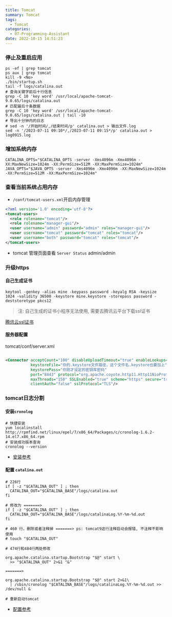 ```yaml
---
title: Tomcat
summary: Tomcat
tags:
  - Tomcat
categories:
  - 07-Programming-Assistant
date: 2022-10-15 14:51:23
---
```


### 停止及重启应用

```shell
ps -ef | grep tomcat
ps aux | grep tomcat
kill -9 <No>
./bin/startup.sh
tail -f logs/catalina.out
# 查询关键字前后十行信息
grep -C 10 'key word' /usr/local/apache-tomcat-9.0.65/logs/catalina.out
# 匹配最后十条数据
grep -C 10 'key word' /usr/local/apache-tomcat-9.0.65/logs/catalina.out | tail -10
# 导出十分钟内的日志
# sed -n '/开始时间/,/结束时间/p' catalina.out > 输出文件.log
sed -n '/2023-07-11 09:10*/,/2023-07-11 09:15*/p' catalina.out > log0915.log
```

### 增加系统内存

```shell
CATALINA_OPTS="$CATALINA_OPTS -server -Xms4096m -Xmx4096m -XX:MaxNewSize=1024m -XX:PermSize=512M -XX:MaxPermSize=1024m"
JAVA_OPTS="$JAVA_OPTS -server -Xms4096m -Xmx4096m -XX:MaxNewSize=1024m -XX:PermSize=512M -XX:MaxPermSize=1024m"
```

### 查看当前系统占用内存

+ `/conf/tomcat-users.xml`开启内存管理

```xml
<?xml version='1.0' encoding='utf-8'?>  
<tomcat-users>  
  <role rolename="tomcat"/>  
  <role rolename="manager-gui"/>  
  <user username="admin" password="admin" roles="manager-gui"/>  
  <user username="tomcat" password="tomcat" roles="tomcat"/>  
  <user username="both" password="tomcat" roles="tomcat"/>  
</tomcat-users>  
```
+ tomcat 管理页面查看 `Server Status` admin/admin

### 升级https

#### 自己生成证书
```shell
keytool -genkey -alias mine -keypass password -keyalg RSA -keysize 1024 -validity 36500 -keystore mine.keystore -storepass password -deststoretype pkcs12
```

> 注: 自己生成的证书小程序无法使用, 需要去腾讯云平台下载ssl证书

[腾讯云ssl证书](https://console.cloud.tencent.com/ssl?source=DNSPod&page=console&from=productoverview)

#### 服务器配置

tomcat/conf/server.xml

```xml

<Connector acceptCount="100" disableUploadTimeout="true" enableLookups="false"
           keystoreFile="你的.keystore文件路径，这个文件名.keystore也要加上"
           keystorePass="你刚才设定的密钥库密码"
           port="8443" protocol="org.apache.coyote.http11.Http11NioProtocol"
           maxThreads="150" SSLEnabled="true" scheme="https" secure="true"
           clientAuth="false" sslProtocol="TLS"/>

```


### tomcat日志分割

#### 安装`cronolog`

```shell
# 快捷安装
yum localinstall http://rpmfind.net/linux/epel/7/x86_64/Packages/c/cronolog-1.6.2-14.el7.x86_64.rpm
# 安装成功版本查询
cronolog --version
```

+ [安装参考](https://blog.csdn.net/goudaozuihou/article/details/124896224)

#### 配置 `catalina.out`

```out
# 226行
if [ -z "$CATALINA_OUT" ] ; then
  CATALINA_OUT="$CATALINA_BASE"/logs/catalina.out
fi

# 修改为 =======>
if [ -z "$CATALINA_OUT" ] ; then
  CATALINA_OUT="$CATALINA_BASE"/logs/catalinaLog.%Y-%m-%d.out
fi

# 460 行，删除或者注释掉 =======> ps: tomcat9这行注释启动会报错, 不注释不影响使用
# touch "$CATALINA_OUT"

# 474行和484行两处修改

org.apache.catalina.startup.Bootstrap "$@" start \
  >> "$CATALINA_OUT" 2>&1 "&"

=======>

org.apache.catalina.startup.Bootstrap "$@" start 2>&1\
  | /sbin/cronolog "$CATALINA_BASE"/logs/catalinaLog.%Y-%m-%d.out >> /dev/null &

# 重新启动tomcat
```

+ [配置参考](https://blog.51cto.com/u_15077537/4252000)